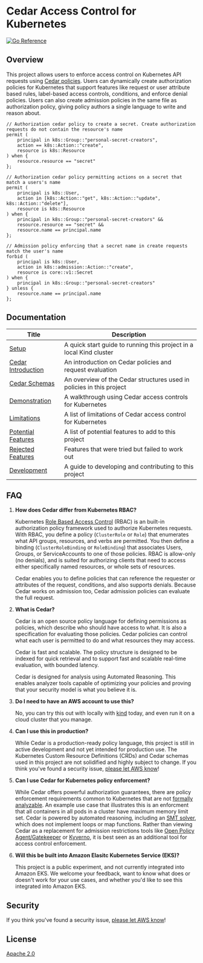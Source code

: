 # Cedar Access Control for Kubernetes

[![Go Reference](https://pkg.go.dev/badge/github.com/awslabs/cedar-access-control-for-k8s.svg)](https://pkg.go.dev/github.com/awslabs/cedar-access-control-for-k8s)

## Overview

This project allows users to enforce access control on Kubernetes API requests using [Cedar policies](https://www.cedarpolicy.com/).
Users can dynamically create authorization policies for Kubernetes that support features like request or user attribute based rules, label-based access controls, conditions, and enforce denial policies.
Users can also create admission policies in the same file as authorization policy, giving policy authors a single language to write and reason about.

```cedar
// Authorization cedar policy to create a secret. Create authorization requests do not contain the resource's name
permit (
    principal in k8s::Group::"personal-secret-creators",
    action == k8s::Action::"create",
    resource is k8s::Resource
) when {
    resource.resource == "secret"
};

// Authorization cedar policy permitting actions on a secret that match a users's name
permit (
    principal is k8s::User,
    action in [k8s::Action::"get", k8s::Action::"update", k8s::Action::"delete"],
    resource is k8s::Resource
) when {
    principal in k8s::Group::"personal-secret-creators" &&
    resource.resource == "secret" &&
    resource.name == principal.name
};

// Admission policy enforcing that a secret name in create requests match the user's name
forbid (
    principal is k8s::User,
    action in k8s::admission::Action::"create",
    resource is core::v1::Secret
) when {
    principal in k8s::Group::"personal-secret-creators"
} unless {
    resource.name == principal.name
};
```

## Documentation

| Title | Description |
| -- | -- |
| [Setup](./docs/Setup.md) | A quick start guide to running this project in a local Kind cluster |
| [Cedar Introduction](./docs/CedarIntroduction.md) | An introduction on Cedar policies and request evaluation |
| [Cedar Schemas](./docs/CedarSchemas.md) | An overview of the Cedar structures used in policies in this project |
| [Demonstration](./docs/Demo.md) | A walkthrough using Cedar access controls for Kubernetes |
| [Limitations](./docs/Limitations.md) | A list of limitations of Cedar access control for Kubernetes |
| [Potential Features](./docs/FutureFeatures.md) | A list of potential features to add to this project |
| [Rejected Features](./docs/RejectedFeatures.md) | Features that were tried but failed to work out |
| [Development](./docs/Development.md) | A guide to developing and contributing to this project |

## FAQ

1. **How does Cedar differ from Kubernetes RBAC?**

    Kubernetes [Role Based Access Control][rbac] (RBAC) is an built-in authorization policy framework used to authorize Kubernetes requests.
    With RBAC, you define a policy (`ClusterRole` or `Role`) that enumerates what API groups, resources, and verbs are permitted.
    You then define a binding (`ClusterRoleBinding` or `RoleBinding`) that associates Users, Groups, or ServiceAccounts to one of those policies.
    RBAC is allow-only (no denials), and is suited for authorizing clients that need to access either specifically named resources, or whole sets of resources.

    Cedar enables you to define policies that can reference the requester or attributes of the request, conditions, and also supports denials.
    Because Cedar works on admission too, Cedar admission policies can evaluate the full request.

2. **What is Cedar?**

    Cedar is an open source policy language for defining permissions as policies, which describe who should have access to what.
    It is also a specification for evaluating those policies.
    Cedar policies can control what each user is permitted to do and what resources they may access.

    Cedar is fast and scalable.
    The policy structure is designed to be indexed for quick retrieval and to support fast and scalable real-time evaluation, with bounded latency.

    Cedar is designed for analysis using Automated Reasoning.
    This enables analyzer tools capable of optimizing your policies and proving that your security model is what you believe it is.

3. **Do I need to have an AWS account to use this?**

    No, you can try this out with locally with [kind] today, and even run it on a cloud cluster that you manage.

4. **Can I use this in production?**

   While Cedar is a production-ready policy language, this project is still in active development and not yet intended for production use.
   The Kubernetes Custom Resource Definitions (CRDs) and Cedar schemas used in this project are not solidified and highly subject to change.
   If you think you've found a security issue, [please let AWS know][aws security reporting]!

5. **Can I use Cedar for Kubernetes policy enforcement?**

    While Cedar offers powerful authorization guarantees, there are policy enforcement requirements common to Kubernetes that are not [formally analyzable][analyzable].
    An example use case that illustrates this is an enforcment that all containers in all pods in a cluster have maximum memory limit set.
    Cedar is powered by automated reasoning, including an [SMT solver], which does not implement loops or map functions.
    Rather than viewing Cedar as a replacement for admission restrictions tools like [Open Policy Agent/Gatekeeper][gatekeeper] or [Kyverno][kyverno], it is best seen as an additional tool for access control enforcement.

6. **Will this be built into Amazon Elasitc Kubernetes Service (EKS)?**

    This project is a public experiment, and not currently integrated into Amazon EKS.
    We welcome your feedback, want to know what does or doesn't work for your use cases, and whether you'd like to see this integrated into Amazon EKS.

[kind]: https://kind.sigs.k8s.io/
[rbac]: https://kubernetes.io/docs/reference/access-authn-authz/rbac/
[analyzable]: https://www.amazon.science/blog/how-we-built-cedar-with-automated-reasoning-and-differential-testing
[SMT solver]: https://en.wikipedia.org/wiki/Satisfiability_modulo_theories
[gatekeeper]: https://open-policy-agent.github.io/gatekeeper/website/
[kyverno]: https://kyverno.io/


## Security

If you think you've found a security issue, [please let AWS know][aws security reporting]!

[aws security reporting]: https://aws.amazon.com/security/vulnerability-reporting/

## License

[Apache 2.0](LICENSE)
